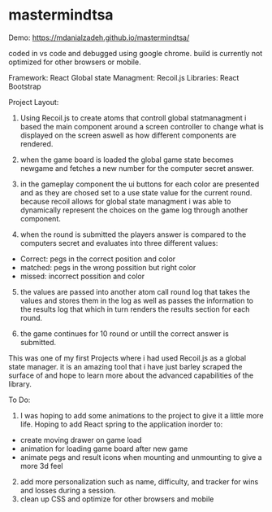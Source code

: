 # mastermindtsa

Demo: https://mdanialzadeh.github.io/mastermindtsa/

coded in vs code and debugged using google chrome. build is currently not optimized for other browsers or mobile. 

Framework: React
Global state Managment: Recoil.js
Libraries: React Bootstrap

Project Layout:

1. Using Recoil.js to create atoms that controll global statmanagment i based the main component around a screen controller to change what is displayed on the screen aswell as how different components are rendered.

2. when the game board is loaded the global game state becomes newgame and fetches a new number for the computer secret answer. 

3. in the gameplay component the ui buttons for each color are presented and as they are chosed set to a use state value for the current round. because recoil allows for global state managment i was able to dynamically represent the choices on the game log through another component.

4. when the round is submitted the players answer is compared to the computers secret and evaluates into three different values:
  - Correct: pegs in the correct position and color
  - matched: pegs in the wrong possition but right color
  - missed: incorrect possition and color

5. the values are passed into another atom call round log that takes the values and stores them in the log as well as passes the information to the results log that which in turn renders the results section for each round.

6. the game continues for 10 round or untill the correct answer is submitted.


This was one of my first Projects where i had used Recoil.js as a global state manager. it is an amazing tool that i have just barley scraped the surface of and hope to learn more about the advanced capabilities of the library.

To Do:
1. I was hoping to add some animations to the project to give it a little more life.  Hoping to add React spring to the application inorder to:
 - create moving drawer on game load
 - animation for loading game board after new game
 - animate pegs and result icons when mounting and unmounting to give a more 3d feel
2. add more personalization such as name, difficulty, and tracker for wins and losses during a session.
3. clean up CSS and optimize for other browsers and mobile



